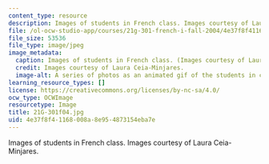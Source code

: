 ```yaml
---
content_type: resource
description: Images of students in French class. Images courtesy of Laura Ceia-Minjares.
file: /ol-ocw-studio-app/courses/21g-301-french-i-fall-2004/4e37f8f41168008a8e954873154eba7e_21G-301f04.jpg
file_size: 53536
file_type: image/jpeg
image_metadata:
  caption: Images of students in French class. (Images courtesy of Laura Ceia-Minjares.)
  credit: Images courtesy of Laura Ceia-Minjares.
  image-alt: A series of photos as an animated gif of the students in class.
learning_resource_types: []
license: https://creativecommons.org/licenses/by-nc-sa/4.0/
ocw_type: OCWImage
resourcetype: Image
title: 21G-301f04.jpg
uid: 4e37f8f4-1168-008a-8e95-4873154eba7e
---
```

Images of students in French class. Images courtesy of Laura Ceia-Minjares.